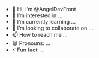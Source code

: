 - 👋 Hi, I’m @AngelDevFront
- 👀 I’m interested in ...
- 🌱 I’m currently learning ...
- 💞️ I’m looking to collaborate on ...
- 📫 How to reach me ...
- 😄 Pronouns: ...
- ⚡ Fun fact: ...

<!---
AngelDevFront/AngelDevFront is a ✨ special ✨ repository because its `README.md` (this file) appears on your GitHub profile.
You can click the Preview link to take a look at your changes.
--->
